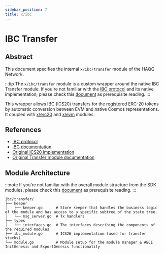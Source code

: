 ```yaml
---
sidebar_position: 7
title: x/ibc
---
```


# IBC Transfer

## Abstract

This document specifies the internal `x/ibc/transfer` module of the HAQQ Network.

:::tip
The `x/ibc/transfer` module is a custom wrapper around the native IBC Transfer module.
If you're not familiar with the [IBC protocol](https://www.ibcprotocol.dev) and its native implementation, please check this
[document](https://ibc.cosmos.network/main/apps/transfer/overview) as prerequisite reading.
:::

This wrapper allows IBC (ICS20) transfers for the registered ERC-20 tokens by automatic conversion between EVM
and native Cosmos representations. It coupled with [x/erc20](erc20.md) and [x/evm](evm.md) modules. 

## References

- [IBC protocol](https://www.ibcprotocol.dev)
- [IBC documentation](https://ibc.cosmos.network)
- [Original ICS20 implementation](https://github.com/cosmos/ibc-go/blob/v6.2.1/modules/apps/transfer/)
- [Original Transfer module documentation](https://ibc.cosmos.network/main/apps/transfer/overview)

## Module Architecture

:::note
If you're not familiar with the overall module structure from the SDK modules, please check this
[document](https://docs.cosmos.network/main/building-modules/structure.html) as prerequisite reading.
:::

```shell
ibc/transfer/
├── keeper
│   ├── keeper.go      # Store keeper that handles the business logic of the module and has access to a specific subtree of the state tree.
│   └── msg_server.go  # Tx handlers
├── types
│   └── interfaces.go  # The interfaces describing the components of the required modules
├── ibc_module.go      # ICS26 implementation (used for transfer stacks)
└── module.go          # Module setup for the module manager & ABCI InitGenesis and ExportGenesis functionality
```
